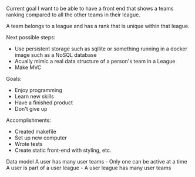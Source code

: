 Current goal
I want to be able to have a front end that shows a teams ranking compared to all the other teams in their league.

A team belongs to a league and has a rank that is unique within that league.

Next possible steps:
- Use persistent storage such as sqllite or something running in a docker image such as a NoSQL database
- Acually mimic a real data structure of a person's team in a League
- Make MVC

Goals:
- Enjoy programming
- Learn new skills
- Have a finished product
- Don't give up

Accomplishments:
- Created makefile
- Set up new computer
- Wrote tests
- Create static front-end with styling, etc.



Data model
A user has many user teams
    - Only one can be active at a time
A user is part of a user league
    - A user league has many user teams